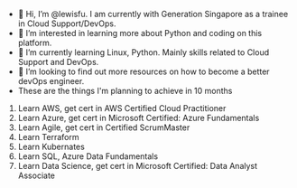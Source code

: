 - 👋 Hi, I’m @lewisfu. I am currently with Generation Singapore as a trainee in Cloud Support/DevOps.
- 👀 I’m interested in learning more about Python and coding on this platform.
- 🌱 I’m currently learning Linux, Python. Mainly skills related to Cloud Support and DevOps.
- 💞️ I’m looking to find out more resources on how to become a better devOps engineer.
- These are the things I'm planning to achieve in 10 months
1. Learn AWS, get cert in AWS Certified Cloud Practitioner
2. Learn Azure, get cert in Microsoft Certified: Azure Fundamentals
3. Learn Agile, get cert in Certified ScrumMaster
4. Learn Terraform
5. Learn Kubernates
6. Learn SQL, Azure Data Fundamentals
7. Learn Data Science, get cert in Microsoft Certified: Data Analyst Associate
  

<!---
lewisfu/lewisfu is a ✨ special ✨ repository because its `README.md` (this file) appears on your GitHub profile.
You can click the Preview link to take a look at your changes.
--->

